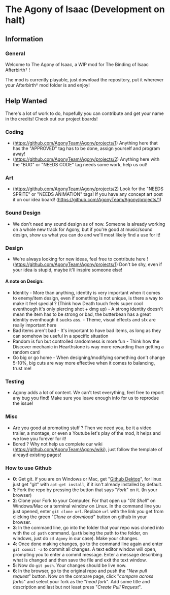 

# The Agony of Isaac (Development on halt)

                                                                                                                                                                                                                             

## Information
### General
Welcome to The Agony of Isaac, a WIP mod for The Binding of Isaac Afterbirth† !

The mod is currently playable, just download the repository, put it wherever your Afterbirth† mod folder is and enjoy!

## Help Wanted
There's a lot of work to do, hopefully you can contribute and get your name in the credits!
Check out our project boards!

### Coding
- (https://github.com/AgonyTeam/Agony/projects/1) Anything here that has the "APPROVED" tag has to be done, assign yourself and program away!  
- (https://github.com/AgonyTeam/Agony/projects/2) Anything here with the "BUG" or "NEEDS CODE" tag needs some work, help us out!

### Art
- (https://github.com/AgonyTeam/Agony/projects/2) Look for the "NEEDS SPRITE" or "NEEDS ANIMATION" tags! If you have any concept art post it on our idea board! (https://github.com/AgonyTeam/Agony/projects/1)  

### Sound Design
- We don't need any sound design as of now. Someone is already working on a whole new track for Agony, but if you're good at music/sound design, show us what you can do and we'll most likely find a use for it!  

### Design
- We're always looking for new ideas, feel free to contribute here ! (https://github.com/AgonyTeam/Agony/projects/1) Don't be shy, even if your idea is stupid, maybe it'll inspire someone else!  

#### A note on Design:
- Identity
      - More than anything, identity is very important when it comes to enemy/item design, even if something is not unique, is there a way to make it feel special ? (Think how Death touch feels super cool eventhough it's only piercing shot + dmg up)
      - A strong identity doesn't mean the item has to be strong or bad, the butterbean has a great identity eventhough it sucks ass.
      - Theme, visual effects and sfx are really important here
- Bad items aren't bad
       - It's important to have bad items, as long as they can somehow be useful in a specific situation
- Random is fun but controlled randomness is more fun
       - Think how the Discover mechanic in Hearthstone is way more rewarding than getting a random card
- Go big or go home
       - When designing/modifying something don't change 5-10%, big cuts are way more effective when it comes to balancing, trust me!

### Testing
- Agony adds a lot of content. We can't test everything, feel free to report any bug you find! Make sure you leave enough info for us to reprodue the issue!  

### Misc
- Are you good at promoting stuff ? Then we need you, be it a video trailer, a montage, or even a Youtube let's play of the mod, it helps and we love you forever for it!  
- Bored ? Why not help us complete our wiki (https://github.com/AgonyTeam/Agony/wiki), just follow the template of alreayd existing pages!  


### How to use Github
- **0**: Get git. If you are on Windows or Mac, get "[Github Dektop](https://desktop.github.com/)", for linux just get "git" with `apt-get install`, if it isn't already installed by default.
- **1**: Fork the repo by pressing the button that says "_Fork_" on it. (In your browser)
- **2**: Clone your Fork to your Computer. For that open up "_Git Shell_" on Windows/Mac or a terminal window on Linux. In the command line you just opened, enter `git clone url`. Replace `url` with the link you get from clicking the green "_Clone or download_" button on github in your browser.
- **3**: In the command line, go into the folder that your repo was cloned into with the `cd path` command. (`path` being the path to the folder, on windows, just do `cd Agony` in our case). Make your changes.
- **4**: Once done making changes, go to the command line again and enter `git commit -a` to commit all changes. A text editor window will open, prompting you to enter a commit message. Enter a message describing what is changed and then save the file and exit the text window.
- **5**: Now do `git push`. Your changes should be live now.
- **6**: In the browser, go to the original repo and push the "_New pull request_" button. Now on the compare page, click "_compare across forks_" and select your fork as the "_head fork_". Add some title and description and last but not least press "_Create Pull Request_".
